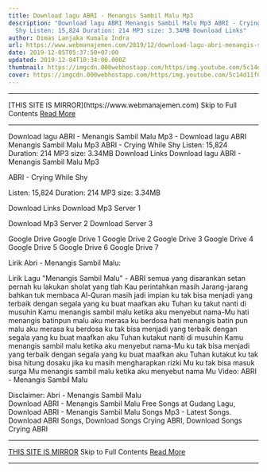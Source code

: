 ```yaml
---
title: Download lagu ABRI - Menangis Sambil Malu Mp3
description: "Download lagu ABRI Menangis Sambil Malu Mp3 ABRI - Crying While
  Shy Listen: 15,824 Duration: 214 MP3 size: 3.34MB Download Links"
author: Dimas Lanjaka Kumala Indra
url: https://www.webmanajemen.com/2019/12/download-lagu-abri-menangis-sambil-malu.html
date: 2019-12-05T05:37:50+07:00
updated: 2019-12-04T10:34:00.000Z
thumbnail: https://imgcdn.000webhostapp.com/https/img.youtube.com/5c14d11f07a121b3d11270942108b1da.jpeg
cover: https://imgcdn.000webhostapp.com/https/img.youtube.com/5c14d11f07a121b3d11270942108b1da.jpeg
---
```


<hr/> [THIS SITE IS MIRROR](https://www.webmanajemen.com) Skip to Full Contents <a href="https://www.webmanajemen.com/2019/12/download-lagu-abri-menangis-sambil-malu.html" rel="follow" class="button" id="read-more">Read More</a> <hr/> Download lagu ABRI - Menangis Sambil Malu Mp3 - Download lagu ABRI Menangis Sambil Malu Mp3 ABRI - Crying While Shy Listen: 15,824 Duration: 214 MP3 size: 3.34MB Download Links Download lagu ABRI - Menangis Sambil Malu Mp3

  ABRI - Crying While Shy 

  Listen: 15,824 
  Duration: 214 
  MP3 size: 3.34MB 

  Download Links 
  Download Mp3 Server 1 

  Download Mp3 Server 2 
  Download Server 3 


  Google Drive   Google Drive 1 
  Google Drive 2 
  Google Drive 3 
  Google Drive 4 
  Google Drive 5 
  Google Drive 6 
  Google Drive 7 


                             
Lirik Abri - Menangis Sambil Malu:
                             
 
 Lirik Lagu "Menangis Sambil Malu" - ABRI 
  semua yang disarankan setan
 pernah ku lakukan
 sholat yang tlah Kau perintahkan
 masih Jarang-jarang
 bahkan tuk membaca Al-Quran
 masih jadi impian
  ku tak bisa menjadi yang terbaik
 dengan segala yang ku buat
 maafkan aku Tuhan ku takut
 nanti di musuhin Kamu
  menangis sambil malu
 ketika aku menyebut nama-Mu
 hati menangis batinpun malu
 aku merasa ku berdosa
  hati menangis batin pun malu
 aku merasa ku berdosa
 ku tak bisa menjadi yang terbaik
 dengan segala yang ku buat
  maafkan aku Tuhan kutakut
 nanti di musuhin Kamu
 menangis sambil malu
 ketika aku menyebut nama-Mu
  ku tak bisa menjadi yang terbaik
 dengan segala yang ku buat
 maafkan aku Tuhan kutakut
 ku tak bisa hitung dosaku
  jika ku masih mengharapkan rizki Mu
 ku tak bisa masuk surga Mu
 menangis sambil malu
 ketika aku menyebut nama Mu
  Video: ABRI - Menangis Sambil Malu 
  
  
 Disclaimer: Abri - Menangis Sambil Malu                         
  Download ABRI - Menangis Sambil Malu Free Songs at Gudang Lagu, Download ABRI - Menangis Sambil Malu Songs Mp3 - Latest Songs.  Download ABRI Songs, Download Songs Crying ABRI, Download Songs Crying ABRI <hr/> [THIS SITE IS MIRROR](https://www.webmanajemen.com) Skip to Full Contents <a href="https://www.webmanajemen.com/2019/12/download-lagu-abri-menangis-sambil-malu.html" rel="follow" class="button" id="read-more">Read More</a> <hr/>